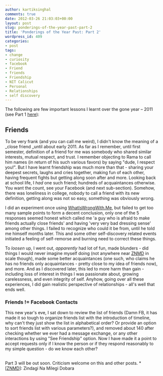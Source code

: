 ```yaml
---
author: kartiksinghal
comments: true
date: 2012-03-26 21:03:03+00:00
layout: post
slug: ponderings-of-the-year-past-part-2
title: 'Ponderings of the Year Past: Part 2'
wordpress_id: 409
categories:
- post
tags:
- change
- curiosity
- facebook
- Friend
- friends
- Friendship
- NIT Calicut
- Personal
- Relationships
- self discovery
---
```


The following are few important lessons I learnt over the gone year – 2011 (see Part 1 [here](http://k4rtik.wordpress.com/2012/03/27/ponderings-of-the-year-past-part-1/)):


## Friends


To be very frank (and you can call me weird), I didn't know the meaning of a _close friend _until about early 2011. As far as I remember, until first semester, definition of a friend for me was somebody who shared similar interests, mutual respect, and trust. I remember objecting to Rama to call him names (in return of his such various favors) by saying "dude, I respect you!". But I have learnt friendship was much more than that - sharing your deepest secrets, laughs and cries together, making fun of each other, having frequent fights but getting along soon after and more. Looking back at school life, I _had_ one such friend; hundreds of acquaintances otherwise. You want the count, see your Facebook (and next sub-section). Somehow, there was loneliness in college, nobody to call a friend with its new definition, getting along was not so easy, something was obviously wrong.

I did an experiment once using [WhatIsWrongWith.Me](http://whatiswrongwith.me/k4rtik), but failed to get too many sample points to form a decent conclusion, only one of the 5 responses seemed honest which called me 'a guy who is afraid to make friends actually close friends' and having 'very very bad dressing sense' among other things. I failed to recognize who could it be from, until he told me himself months later. This and some other self-discovery related events initiated a feeling of self-remorse and burning need to correct these things.

To _loosen_ up, I went out, _apparently_ had lot of fun, made blunders - did things I would never imagine myself doing (not anywhere near [ZNMD](http://www.rottentomatoes.com/m/zindagi_na_milegi_dobara) in scale though), made some better acquaintances (one such, who claims he has no friends only acquaintances - pretty close to my idea of friends now), and more. And as I discovered later, this led to more harm than gain - including loss of interest in things I was passionate about, growing carelessness, and even integrity of self. Anyhow, going over all these experiences, I did gain realistic perspective of relationships - all's well that ends well.


### Friends != Facebook Contacts


This new year's eve, I sat down to review the list of friends (Damn FB, it has made it so tough to organize friends list with the introduction of timeline, why can't they just show the list in alphabetical order? Or provide an option to sort friends list with various parameters?), and removed about 140 after checking whether we ever had a message exchange, or any other interactions by using "See Friendship" option. Now I have made it a point to accept requests only if I know the person or if they respond reasonably to my simple question - do we know each other?


## 


Part 3 will be out soon. Criticism welcome on this and other posts.
  *[[ZNMD](http://www.rottentomatoes.com/m/zindagi_na_milegi_dobara)]: Zindagi Na Milegi Dobara
